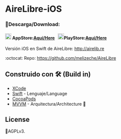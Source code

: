 # AireLibre-iOS

### 📲Descarga/Download:

#### <img src="https://www.apple.com/v/app-store/b/images/overview/icon_appstore__ev0z770zyxoy_medium.png" alt="drawing" width="20" height="20"/> AppStore:[Aqui/Here](https://apps.apple.com/us/app/airelibre-calidad-del-aire/id6446297783) &nbsp; <img src="https://img.utdstc.com/icon/c8c/d91/c8cd914e915d70dea2eabf58b1c03089fbe19c59729be8aec12170db47dd8f81:200" alt="drawing" width="20" height="20"/>PlayStore:[Aqui/Here](https://play.google.com/store/apps/details?id=com.lucasginard.airelibre)

Versión iOS en Swift de AireLibre: http://airelib.re

:octocat: Repo: https://github.com/melizeche/AireLibre

## Construido con 🛠️ (Build in)
* [XCode](https://developer.apple.com/xcode/)
* [Swift](https://kotlinlang.org) - Lenguaje/Language
* [CocoaPods](https://cocoapods.org)
* [MVVM](https://es.wikipedia.org/wiki/Modelo–vista–modelo_de_vista) - Arquitectura/Architecture 👷

## License
📜AGPLv3.
